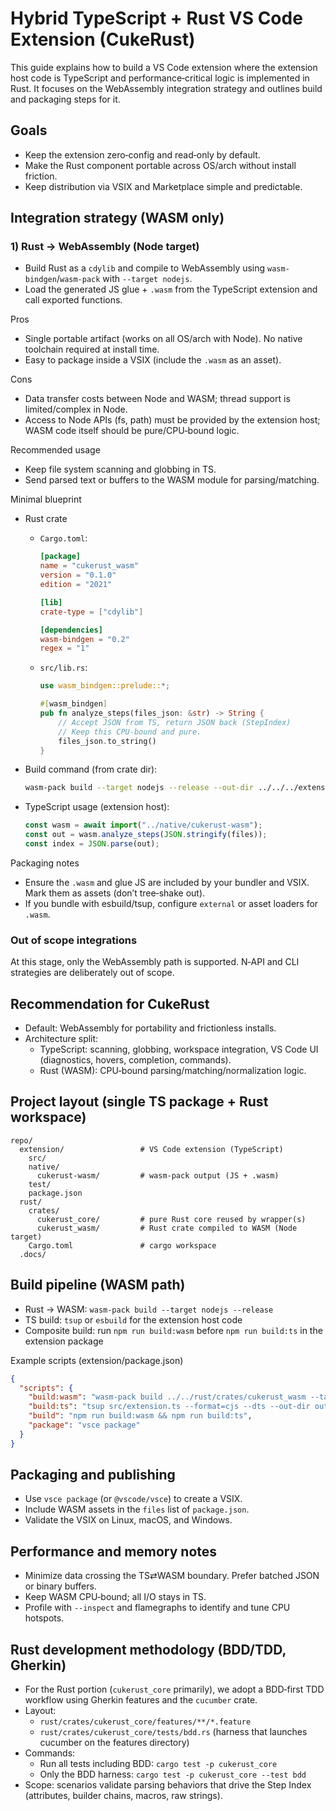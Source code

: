 # Hybrid TypeScript + Rust VS Code Extension (CukeRust)

This guide explains how to build a VS Code extension where the extension host code is TypeScript and performance‑critical logic is implemented in Rust. It focuses on the WebAssembly integration strategy and outlines build and packaging steps for it.

## Goals

- Keep the extension zero‑config and read‑only by default.
- Make the Rust component portable across OS/arch without install friction.
- Keep distribution via VSIX and Marketplace simple and predictable.

## Integration strategy (WASM only)

### 1) Rust → WebAssembly (Node target)

- Build Rust as a `cdylib` and compile to WebAssembly using `wasm-bindgen`/`wasm-pack` with `--target nodejs`.
- Load the generated JS glue + `.wasm` from the TypeScript extension and call exported functions.

Pros

- Single portable artifact (works on all OS/arch with Node). No native toolchain required at install time.
- Easy to package inside a VSIX (include the `.wasm` as an asset).

Cons

- Data transfer costs between Node and WASM; thread support is limited/complex in Node.
- Access to Node APIs (fs, path) must be provided by the extension host; WASM code itself should be pure/CPU‑bound logic.

Recommended usage

- Keep file system scanning and globbing in TS.
- Send parsed text or buffers to the WASM module for parsing/matching.

Minimal blueprint

- Rust crate
  - `Cargo.toml`:

    ```toml
    [package]
    name = "cukerust_wasm"
    version = "0.1.0"
    edition = "2021"

    [lib]
    crate-type = ["cdylib"]

    [dependencies]
    wasm-bindgen = "0.2"
    regex = "1"
    ```

  - `src/lib.rs`:

    ```rust
    use wasm_bindgen::prelude::*;

    #[wasm_bindgen]
    pub fn analyze_steps(files_json: &str) -> String {
        // Accept JSON from TS, return JSON back (StepIndex)
        // Keep this CPU-bound and pure.
        files_json.to_string()
    }
    ```

- Build command (from crate dir):

  ```bash
  wasm-pack build --target nodejs --release --out-dir ../../../extension/native/cukerust-wasm
  ```

- TypeScript usage (extension host):

  ```ts
  const wasm = await import("../native/cukerust-wasm");
  const out = wasm.analyze_steps(JSON.stringify(files));
  const index = JSON.parse(out);
  ```

Packaging notes

- Ensure the `.wasm` and glue JS are included by your bundler and VSIX. Mark them as assets (don’t tree‑shake out).
- If you bundle with esbuild/tsup, configure `external` or asset loaders for `.wasm`.

### Out of scope integrations

At this stage, only the WebAssembly path is supported. N‑API and CLI strategies are deliberately out of scope.

## Recommendation for CukeRust

- Default: WebAssembly for portability and frictionless installs.
- Architecture split:
  - TypeScript: scanning, globbing, workspace integration, VS Code UI (diagnostics, hovers, completion, commands).
  - Rust (WASM): CPU‑bound parsing/matching/normalization logic.

## Project layout (single TS package + Rust workspace)

```
repo/
  extension/                 # VS Code extension (TypeScript)
    src/
    native/
      cukerust-wasm/         # wasm-pack output (JS + .wasm)
    test/
    package.json
  rust/
    crates/
      cukerust_core/         # pure Rust core reused by wrapper(s)
      cukerust_wasm/         # Rust crate compiled to WASM (Node target)
    Cargo.toml               # cargo workspace
  .docs/
```

## Build pipeline (WASM path)

- Rust → WASM: `wasm-pack build --target nodejs --release`
- TS build: `tsup` or `esbuild` for the extension host code
- Composite build: run `npm run build:wasm` before `npm run build:ts` in the extension package

Example scripts (extension/package.json)

```json
{
  "scripts": {
    "build:wasm": "wasm-pack build ../../rust/crates/cukerust_wasm --target nodejs --release --out-dir ./native/cukerust-wasm",
    "build:ts": "tsup src/extension.ts --format=cjs --dts --out-dir out",
    "build": "npm run build:wasm && npm run build:ts",
    "package": "vsce package"
  }
}
```

## Packaging and publishing

- Use `vsce package` (or `@vscode/vsce`) to create a VSIX.
- Include WASM assets in the `files` list of `package.json`.
- Validate the VSIX on Linux, macOS, and Windows.

## Performance and memory notes

- Minimize data crossing the TS⇄WASM boundary. Prefer batched JSON or binary buffers.
- Keep WASM CPU‑bound; all I/O stays in TS.
- Profile with `--inspect` and flamegraphs to identify and tune CPU hotspots.

## Rust development methodology (BDD/TDD, Gherkin)

- For the Rust portion (`cukerust_core` primarily), we adopt a BDD‑first TDD workflow using Gherkin features and the `cucumber` crate.
- Layout:
  - `rust/crates/cukerust_core/features/**/*.feature`
  - `rust/crates/cukerust_core/tests/bdd.rs` (harness that launches cucumber on the features directory)
- Commands:
  - Run all tests including BDD: `cargo test -p cukerust_core`
  - Only the BDD harness: `cargo test -p cukerust_core --test bdd`
- Scope: scenarios validate parsing behaviors that drive the Step Index (attributes, builder chains, macros, raw strings).
